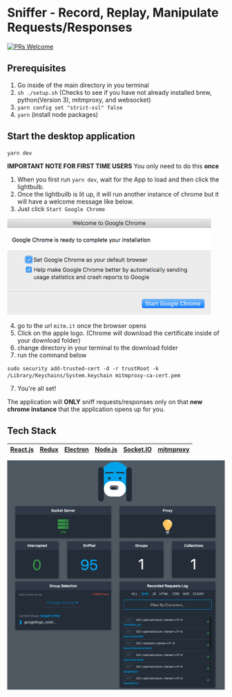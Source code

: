 # Sniffer - Record, Replay, Manipulate Requests/Responses

[![PRs Welcome](https://img.shields.io/badge/PRs-welcome-brightgreen.svg?style=flat-square)](https://makeapullrequest.com)

## Prerequisites
1. Go inside of the main directory in you terminal
2. `sh ./setup.sh` (Checks to see if you have not already installed brew, python(Version 3), mitmproxy, and websocket)
3. `yarn config set "strict-ssl" false`
4. `yarn` (install node packages)

## Start the desktop application

```
yarn dev
```

**IMPORTANT NOTE FOR FIRST TIME USERS**
You only need to do this **once**

1. When you first run `yarn dev`, wait for the App to load and then click the lightbulb.
2. Once the lightbuilb is lit up, it will run another instance of chrome but it will have a welcome message like below.
3. Just click `Start Google Chrome`


![chrome welcome message](./images/chromewelcome.png?raw=true "chromewelcome")


4. go to the url `mitm.it` once the browser opens
5. Click on the apple logo. (Chrome will download the certificate inside of your download folder)
6. change directory in your terminal to the download folder
7. run the command below
```
sudo security add-trusted-cert -d -r trustRoot -k /Library/Keychains/System.keychain mitmproxy-ca-cert.pem
```
7. You're all set!


The application will **ONLY** sniff requests/responses only on that **new chrome instance** that the application opens up for you.


## Tech Stack
[React.js](https://reactjs.org/)|[Redux](https://redux.js.org/)|[Electron](https://electronjs.org/)|[Node.js](https://nodejs.org)|[Socket.IO](https://socket.io/)|[mitmproxy](https://mitmproxy.org/)|
------------- | ------------- | -------------| ------------- | ------------- | ------------- |

![Alt text](./images/sniffer-full-screen.png?raw=true "SnifferPic")
